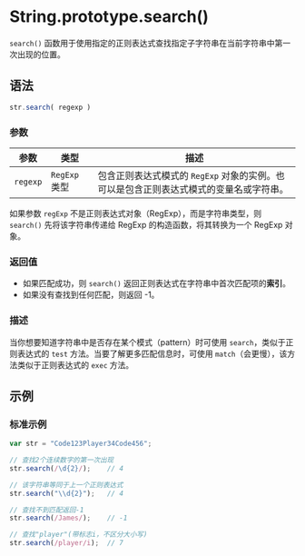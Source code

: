 # String.prototype.search()

`search()` 函数用于使用指定的正则表达式查找指定子字符串在当前字符串中第一次出现的位置。

## 语法

```javascript
str.search( regexp )
```

### 参数

| 参数     | 类型          | 描述                                                         |
| -------- | ------------- | ------------------------------------------------------------ |
| `regexp` | `RegExp` 类型 | 包含正则表达式模式的 `RegExp` 对象的实例。也可以是包含正则表达式模式的变量名或字符串。 |

如果参数 `regExp` 不是正则表达式对象（RegExp），而是字符串类型，则 `search()` 先将该字符串传递给 RegExp 的构造函数，将其转换为一个 RegExp 对象。

### 返回值

- 如果匹配成功，则 `search()` 返回正则表达式在字符串中首次匹配项的**索引**。
- 如果没有查找到任何匹配，则返回 -1。

### 描述

当你想要知道字符串中是否存在某个模式（pattern）时可使用 `search`，类似于正则表达式的 `test` 方法。当要了解更多匹配信息时，可使用 `match`（会更慢），该方法类似于正则表达式的 `exec` 方法。

## 示例

### 标准示例

```javascript
var str = "Code123Player34Code456";

// 查找2个连续数字的第一次出现
str.search(/\d{2}/); 	// 4

// 该字符串等同于上一个正则表达式
str.search("\\d{2}"); 	// 4

// 查找不到匹配返回-1
str.search(/James/); 	// -1

// 查找"player"(带标志i，不区分大小写)
str.search(/player/i); 	// 7
```

